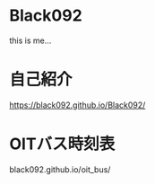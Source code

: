 # Black092

this is me...

# 自己紹介
https://black092.github.io/Black092/

# OITバス時刻表
black092.github.io/oit_bus/

